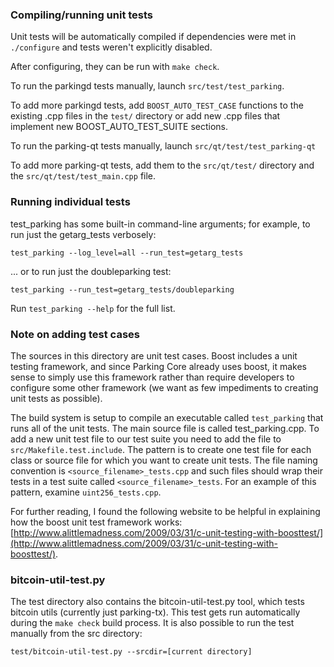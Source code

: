 ### Compiling/running unit tests

Unit tests will be automatically compiled if dependencies were met in `./configure`
and tests weren't explicitly disabled.

After configuring, they can be run with `make check`.

To run the parkingd tests manually, launch `src/test/test_parking`.

To add more parkingd tests, add `BOOST_AUTO_TEST_CASE` functions to the existing
.cpp files in the `test/` directory or add new .cpp files that
implement new BOOST_AUTO_TEST_SUITE sections.

To run the parking-qt tests manually, launch `src/qt/test/test_parking-qt`

To add more parking-qt tests, add them to the `src/qt/test/` directory and
the `src/qt/test/test_main.cpp` file.

### Running individual tests

test_parking has some built-in command-line arguments; for
example, to run just the getarg_tests verbosely:

    test_parking --log_level=all --run_test=getarg_tests

... or to run just the doubleparking test:

    test_parking --run_test=getarg_tests/doubleparking

Run `test_parking --help` for the full list.

### Note on adding test cases

The sources in this directory are unit test cases.  Boost includes a
unit testing framework, and since Parking Core already uses boost, it makes
sense to simply use this framework rather than require developers to
configure some other framework (we want as few impediments to creating
unit tests as possible).

The build system is setup to compile an executable called `test_parking`
that runs all of the unit tests.  The main source file is called
test_parking.cpp. To add a new unit test file to our test suite you need 
to add the file to `src/Makefile.test.include`. The pattern is to create 
one test file for each class or source file for which you want to create 
unit tests.  The file naming convention is `<source_filename>_tests.cpp` 
and such files should wrap their tests in a test suite 
called `<source_filename>_tests`. For an example of this pattern, 
examine `uint256_tests.cpp`.

For further reading, I found the following website to be helpful in
explaining how the boost unit test framework works:
[http://www.alittlemadness.com/2009/03/31/c-unit-testing-with-boosttest/](http://www.alittlemadness.com/2009/03/31/c-unit-testing-with-boosttest/).

### bitcoin-util-test.py

The test directory also contains the bitcoin-util-test.py tool, which tests bitcoin utils (currently just parking-tx). This test gets run automatically during the `make check` build process. It is also possible to run the test manually from the src directory:

```
test/bitcoin-util-test.py --srcdir=[current directory]

```